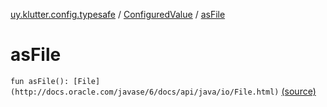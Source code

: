 [uy.klutter.config.typesafe](../index.md) / [ConfiguredValue](index.md) / [asFile](.)


# asFile

`fun asFile(): [File](http://docs.oracle.com/javase/6/docs/api/java/io/File.html)` [(source)](https://github.com/kohesive/klutter/blob/master/config-typesafe-jdk6/src/main/kotlin/uy/klutter/config/typesafe/TypesafeConfig_Ext.kt#L39)


